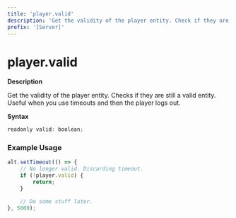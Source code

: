 ```yaml
---
title: 'player.valid'
description: 'Get the validity of the player entity. Check if they are still online.'
prefix: '[Server]'
---
```


# player.valid

**Description**

Get the validity of the player entity. Checks if they are still a valid entity.
Useful when you use timeouts and then the player logs out.

**Syntax**

```js
readonly valid: boolean;
```

### Example Usage

```js
alt.setTimeout(() => {
    // No longer valid. Discarding timeout.
    if (!player.valid) {
        return;
    }

    // Do some stuff later.
}, 5000);
```
